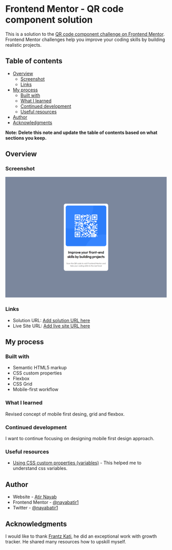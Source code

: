 # Frontend Mentor - QR code component solution

This is a solution to the [QR code component challenge on Frontend Mentor](https://www.frontendmentor.io/challenges/qr-code-component-iux_sIO_H). Frontend Mentor challenges help you improve your coding skills by building realistic projects.

## Table of contents

- [Overview](#overview)
  - [Screenshot](#screenshot)
  - [Links](#links)
- [My process](#my-process)
  - [Built with](#built-with)
  - [What I learned](#what-i-learned)
  - [Continued development](#continued-development)
  - [Useful resources](#useful-resources)
- [Author](#author)
- [Acknowledgments](#acknowledgments)

**Note: Delete this note and update the table of contents based on what sections you keep.**

## Overview

### Screenshot

![](./images/Screenshot_20230130_032555.png)

### Links

- Solution URL: [Add solution URL here](https://github.com/nayabatir1/QR-code-component)
- Live Site URL: [Add live site URL here](https://nayabatir1.github.io/qr-code-component/)

## My process

### Built with

- Semantic HTML5 markup
- CSS custom properties
- Flexbox
- CSS Grid
- Mobile-first workflow

### What I learned

Revised concept of mobile first desing, grid and flexbox.

### Continued development

I want to continue focusing on designing mobile first design approach.

### Useful resources

- [Using CSS custom properties (variables)](https://developer.mozilla.org/en-US/docs/Web/CSS/Using_CSS_custom_properties) - This helped me to understand css variables.

## Author

- Website - [Atir Nayab](https://www.your-site.com)
- Frontend Mentor - [@nayabatir1](https://www.frontendmentor.io/profile/nayabatir1)
- Twitter - [@nayabatir1](https://www.twitter.com/nayabatir1)

## Acknowledgments

I would like to thank [Frantz Kati](https://twitter.com/bahdcoder), he did an exceptional work with growth tracker. He shared many resources how to upskill myself.
